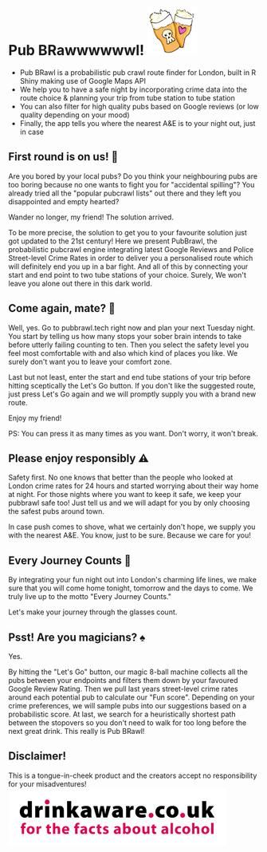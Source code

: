# Pub BRawwwwwwl! ![Pub BRawl](/pubcrawlR/logo_reallythesmallest.png "Pub BRawl")
* Pub BRawl is a probabilistic pub crawl route finder for London, built in R Shiny making use of Google Maps API 
* We help you to have a safe night by incorporating crime data into the route choice & planning your trip from tube station to tube station
* You can also filter for high quality pubs based on Google reviews (or low quality depending on your mood)
* Finally, the app tells you where the nearest A&E is to your night out, just in case

## First round is on us! :beers:

Are you bored by your local pubs? Do you think your neighbouring pubs are too boring because no one wants to fight you for "accidental spilling"? You already tried all the "popular pubcrawl lists" out there and they left you disappointed and empty hearted?

Wander no longer, my friend! The solution arrived. 

To be more precise, the solution to get you to your favourite solution just got updated to the 21st century! Here we present PubBrawl, the probabilistic pubcrawl engine integrating latest Google Reviews and Police Street-level Crime Rates in order to deliver you a personalised route which will definitely end you up in a bar fight. And all of this by connecting your start and end point to two tube stations of your choice. Surely, We won't leave you alone out there in this dark world.

## Come again, mate? :snail:

Well, yes. Go to pubbrawl.tech right now and plan your next Tuesday night. You start by telling us how many stops your sober brain intends to take before utterly failing counting to ten. Then you select the safety level you feel most comfortable with and also which kind of places you like. We surely don't want you to leave your comfort zone.

Last but not least, enter the start and end tube stations of your trip before hitting sceptically the Let's Go button. If you don't like the suggested route, just press Let's Go again and we will promptly supply you with a brand new route. 

Enjoy my friend!

PS: 
You can press it as many times as you want. Don't worry, it won't break.


## Please enjoy responsibly :warning:

Safety first. No one knows that better than the people who looked at London crime rates for 24 hours and started worrying about their way home at night. For those nights where you want to keep it safe, we keep your pubbrawl safe too! Just tell us and we will adapt for you by only choosing the safest pubs around town.

In case push comes to shove, what we certainly don't hope, we supply you with the nearest A&E. You know, just to be sure. Because we care for you!

## Every Journey Counts :train2:

By integrating your fun night out into London's charming life lines, we make sure that you will come home tonight, tomorrow and the days to come. We truly live up to the motto "Every Journey Counts." 

Let's make your journey through the glasses count.

## Psst! Are you magicians? :spades:

Yes.

By hitting the "Let's Go" button, our magic 8-ball machine collects all the pubs between your endpoints and filters them down by your favoured Google Review Rating. Then we pull last years street-level crime rates around each potential pub to calculate our "Fun score". Depending on your crime preferences, we will sample pubs into our suggestions based on a probabilistic score. At last, we search for a heuristically shortest path between the stopovers so you don't need to walk for too long before the next great drink. This really is Pub BRawl!

## Disclaimer!

This is a tongue-in-cheek product and the creators accept no responsibility for your misadventures!
![Drink aware](/pubcrawlR/drink_aware.png "Drink aware")

